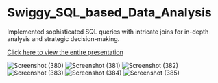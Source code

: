 # Swiggy_SQL_based_Data_Analysis
Implemented sophisticated SQL queries with intricate joins for in-depth analysis and strategic decision-making.

[Click here to view the entire presentation](https://github.com/KanishkaMaheshwari02/Swiggy_SQL_based_Data_Analysis/blob/main/Swiggy%20(SQL-based%20Data%20Analysis)%20Project%20by%20Kanishka%20Maheshwari.pdf)

![Screenshot (380)](https://github.com/user-attachments/assets/43100eda-b961-4ac9-968f-04643c547962)
![Screenshot (381)](https://github.com/user-attachments/assets/21b88a4d-c9fd-4b2c-96ef-4dedee26f8ba)
![Screenshot (382)](https://github.com/user-attachments/assets/070f804b-8504-47d0-a05f-99d19ac62ace)
![Screenshot (383)](https://github.com/user-attachments/assets/834c736d-8426-49fa-9ffa-e018c01ce3b9)
![Screenshot (384)](https://github.com/user-attachments/assets/9ebe213c-a734-49aa-85a9-392d721da35b)
![Screenshot (385)](https://github.com/user-attachments/assets/a08bd27e-4905-460c-a669-a6a7530ddd17)







